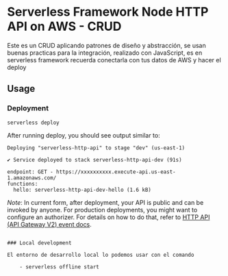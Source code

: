 
# Serverless Framework Node HTTP API on AWS - CRUD

Este es un CRUD aplicando patrones de diseño y abstracción, se usan buenas practicas para la integración, realizado con JavaScript, es en serverless framework recuerda conectarla con tus datos de AWS y hacer el deploy

## Usage

### Deployment

```
serverless deploy
```

After running deploy, you should see output similar to:

```
Deploying "serverless-http-api" to stage "dev" (us-east-1)

✔ Service deployed to stack serverless-http-api-dev (91s)

endpoint: GET - https://xxxxxxxxxx.execute-api.us-east-1.amazonaws.com/
functions:
  hello: serverless-http-api-dev-hello (1.6 kB)
```

_Note_: In current form, after deployment, your API is public and can be invoked by anyone. For production deployments, you might want to configure an authorizer. For details on how to do that, refer to [HTTP API (API Gateway V2) event docs](https://www.serverless.com/framework/docs/providers/aws/events/http-api).

```

### Local development

El entorno de desarrollo local lo podemos usar con el comando

    - serverless offline start
```
```



